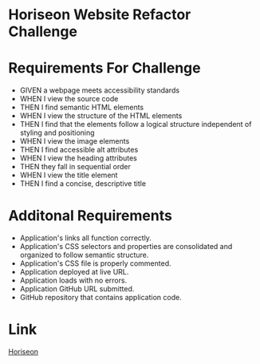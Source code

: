 # Horiseon Website Refactor Challenge
# Requirements For Challenge 
- GIVEN a webpage meets accessibility standards
- WHEN I view the source code
- THEN I find semantic HTML elements
- WHEN I view the structure of the HTML elements
- THEN I find that the elements follow a logical structure independent of styling and positioning
- WHEN I view the image elements
- THEN I find accessible alt attributes
- WHEN I view the heading attributes
- THEN they fall in sequential order
- WHEN I view the title element
- THEN I find a concise, descriptive title
# Additonal Requirements
- Application's links all function correctly.
- Application's CSS selectors and properties are consolidated and organized to follow semantic structure.
- Application's CSS file is properly commented.
- Application deployed at live URL.
- Application loads with no errors.
- Application GitHub URL submitted.
- GitHub repository that contains application code.
# Link 
[Horiseon](https://cyrescooper.github.io/Horiseon-Website/)

